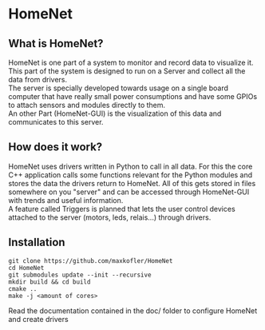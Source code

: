# HomeNet

## What is HomeNet?
HomeNet is one part of a system to monitor and record data to visualize it. \
This part of the system is designed to run on a Server and collect all the data from drivers. \
The server is specially developed towards usage on a single board computer that have really small power consumptions and have some GPIOs to attach
sensors and modules directly to them. \
An other Part (HomeNet-GUI) is the visualization of this data and communicates to this server.

## How does it work?

HomeNet uses drivers written in Python to call in all data. For this the core C++ application calls some functions relevant for the Python modules and stores 
the data the drivers return to HomeNet. All of this gets stored in files somewhere on you "server" and can be accessed through HomeNet-GUI with trends and useful information. \
A feature called Triggers is planned that lets the user control devices attached to the server (motors, leds, relais...) through drivers.

## Installation
```
git clone https://github.com/maxkofler/HomeNet
cd HomeNet
git submodules update --init --recursive
mkdir build && cd build
cmake ..
make -j <amount of cores>
```
Read the documentation contained in the doc/ folder to configure HomeNet and create drivers
